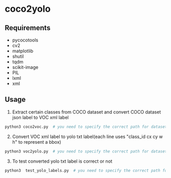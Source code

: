 # coco2yolo

## Requirements

- pycocotools
- cv2
- matplotlib
- shutil
- tqdm
- scikit-image
- PIL
- lxml
- xml

## Usage

1. Extract certain classes from COCO dataset and convert COCO dataset json label to VOC xml label
```python
python3 coco2voc.py  # you need to specify the correct path for dataset first
```

2. Convert VOC xml label to yolo txt label(each line uses "class_id cx cy w h" to represent a bbox)
```python
python3 voc2yolo.py  # you need to specify the correct path for dataset's labels first
```

3. To test converted yolo txt label is correct or not
```python
python3  test_yolo_labels.py  # you need to specify the correct path for images and converted txt labels first
```